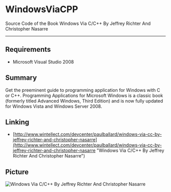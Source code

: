 # WindowsViaCPP
Source Code of the Book Windows Via C/C++ By Jeffrey Richter And Christopher Nasarre

---
## Requirements
* Microsoft Visual Studio 2008

## Summary
Get the preeminent guide to programming application for Windows with C or C++. Programming Applications for Microsoft Windows is a classic book (formerly titled Advanced Windows, Third Edition) and is now fully updated for Windows Vista and Windows Server 2008.

## Linking
* [http://www.wintellect.com/devcenter/paulballard/windows-via-cc-by-jeffrey-richter-and-christopher-nasarre](http://www.wintellect.com/devcenter/paulballard/windows-via-cc-by-jeffrey-richter-and-christopher-nasarre "Windows Via C/C++ By Jeffrey Richter And Christopher Nasarre")

## Picture
![Windows Via C/C++ By Jeffrey Richter And Christopher Nasarre](http://i.imgur.com/4N1RBBH.jpg)